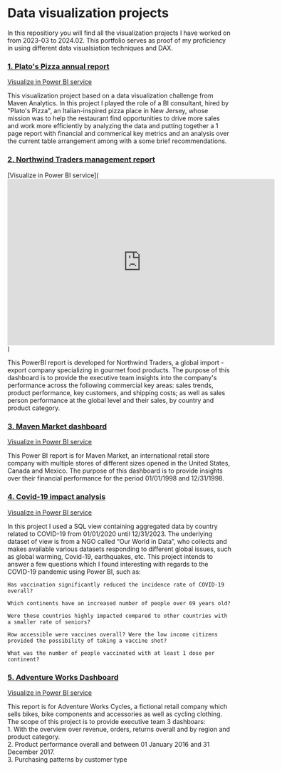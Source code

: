# Data visualization projects

In this repositiory you will find all the visualization projects I have worked on from 2023-03 to 2024.02. This portfolio serves as proof of my proficiency in using different data visualsiation techniques and DAX. <br>


### [1. Plato's Pizza annual report](https://github.com/AlexandruDbr/Plato-s-Pizza-Project-.git)
[Visualize in Power BI service](https://app.powerbi.com/view?r=eyJrIjoiY2VhYWRjZDgtMDNmNS00NTZlLTkzZDgtNjdhNDY1OWUwNDVmIiwidCI6ImM5NGQ1YjE1LTQwOGMtNGE0Ny04MjU4LWJmMTQyNjU0Y2M3NyIsImMiOjl9)

This visualization project based on a data visualization challenge from Maven Analytics. In this project I played the role of a BI consultant, hired by "Plato's Pizza", an Italian-inspired pizza place in New Jersey, whose mission was to help the restaurant find opportunities to drive more sales and work more efficiently by analyzing the data and putting together a 1 page report with financial and commerical key metrics and an analysis over the current table arrangement among with a some brief recommendations.


### [2. Northwind Traders management report](https://github.com/AlexandruDbr/Maven-Market-dashboard.git)
[Visualize in Power BI service](<iframe title="Northwind Traders management report" width="600" height="373.5" src="https://app.powerbi.com/view?r=eyJrIjoiMDE1YWU2YjctYWRkZC00Yzg1LTlmOTMtNzljZDI2ZTdjZjExIiwidCI6ImM5NGQ1YjE1LTQwOGMtNGE0Ny04MjU4LWJmMTQyNjU0Y2M3NyIsImMiOjl9" frameborder="0" allowFullScreen="true"></iframe>)

This PowerBI report is developed for Northwind Traders, a global import - export company specializing in gourmet food products. The purpose of this dashboard is to provide the executive team insights into the company's performance across the following commercial key areas: sales trends, product performance, key customers, and shipping costs; as well as sales person performance at the global level and their sales, by country and product category. 


### [3. Maven Market dashboard](https://github.com/AlexandruDbr/Maven-Market-dashboard.git)
[Visualize in Power BI service](https://app.powerbi.com/view?r=eyJrIjoiZjFiOWU0ZGItMWIwYi00MjEzLTg0NzUtMGU3OTUyNjcxNDM3IiwidCI6ImM5NGQ1YjE1LTQwOGMtNGE0Ny04MjU4LWJmMTQyNjU0Y2M3NyIsImMiOjl9)

This Power BI report is for Maven Market, an international retail store company with multiple stores of different sizes opened in the United States, Canada and Mexico. The purpose of this dashboard is to provide insights over their financial performance for the period 01/01/1998 and 12/31/1998.


### [4. Covid-19 impact analysis](https://github.com/AlexandruDbr/Covid-19-analysis.git)
[Visualize in Power BI service](https://app.powerbi.com/view?r=eyJrIjoiMmExMGNkODctZDMxZi00ZGYxLThmY2UtNDI3OWFiMjA5MmUyIiwidCI6ImM5NGQ1YjE1LTQwOGMtNGE0Ny04MjU4LWJmMTQyNjU0Y2M3NyIsImMiOjl9)

In this project I used a SQL view containing aggregated data by country related to COVID-19 from 01/01/2020 until 12/31/2023. The underlying dataset of view is from a NGO called “Our World in Data”, who collects and makes available various datasets responding to different global issues, such as global warming, Covid-19, earthquakes, etc. This project intends to answer a few questions which I found interesting with regards to the COVID-19 pandemic using Power BI, such as:

    Has vaccination significantly reduced the incidence rate of COVID-19 overall?

    Which continents have an increased number of people over 69 years old? 
    
    Were these countries highly impacted compared to other countries with a smaller rate of seniors?

    How accessible were vaccines overall? Were the low income citizens provided the possibility of taking a vaccine shot?

    What was the number of people vaccinated with at least 1 dose per continent?
    

### [5. Adventure Works Dashboard](https://github.com/AlexandruDbr/Adventure-Works-dashboard.git)
[Visualize in Power BI service](https://app.powerbi.com/view?r=eyJrIjoiNTliYWMzZjQtY2MzNS00YzcyLTgxNzMtYTY2YThiN2E3M2VlIiwidCI6ImM5NGQ1YjE1LTQwOGMtNGE0Ny04MjU4LWJmMTQyNjU0Y2M3NyIsImMiOjl9)

This report is for Adventure Works Cycles, a fictional retail company which sells bikes, bike components and accessories as well as cycling clothing. The scope of this project is to provide executive team 3 dashboars: <br>
    1. With the overview over revenue, orders, returns overall and by region and product category. <br>
    2. Product performance overall and between 01 January 2016 and 31 December 2017. <br>
    3. Purchasing patterns by customer type <br>


